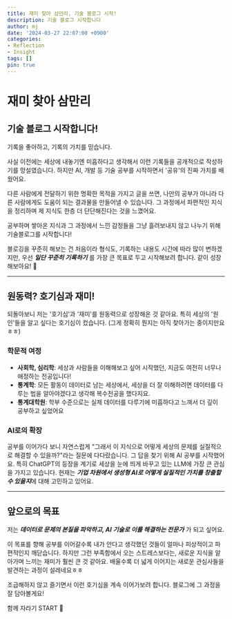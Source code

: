```yaml
---
title: 재미 찾아 삼만리, 기술 블로그 시작!
description: 기술 블로그 시작합니다
author: mj
date: '2024-03-27 22:07:00 +0900'
categories:
- Reflection
- Insight
tags: []
pin: true
---
```


# 재미 찾아 삼만리

## 기술 블로그 시작합니다!
기록을 좋아하고, 기록의 가치를 믿습니다. 

사실 이전에는 세상에 내놓기엔 미흡하다고 생각해서 이런 기록들을 공개적으로 작성하기를 망설였습니다. 하지만 AI, 개발 등 기술 공부를 시작하면서 '공유'의 진짜 가치를 배웠어요.

다른 사람에게 전달하기 위한 명확한 목적을 가지고 글을 쓰면, 나만의 공부가 아니라 다른 사람에게도 도움이 되는 결과물을 만들어낼 수 있습니다. 그 과정에서 파편적인 지식을 정리하며 제 지식도 한층 더 단단해진다는 것을 느꼈어요.

공부하며 쌓아온 지식과 그 과정에서 느낀 감정들을 그냥 흘려보내지 않고 나누기 위해 기술블로그를 시작합니다!

블로깅을 꾸준히 해보는 건 처음이라 형식도, 기록하는 내용도 시간에 따라 많이 변하겠지만, 우선 ***일단 꾸준히 기록하기*** 를 가장 큰 목표로 두고 시작해보려 합니다.
같이 성장해보아요! 🌱


---
## 원동력? 호기심과 재미!
되돌아보니 저는 '호기심'과 '재미'를 원동력으로 성장해온 것 같아요. 특히 세상의 '원인'들을 알고 싶다는 호기심이 컸습니다. (그게 정확히 뭔지는 아직 찾아가는 중이지만요 ㅎㅎ)

### 학문적 여정
- **사회학, 심리학**: 세상과 사람들을 이해해보고 싶어 시작했던, 지금도 여전히 너무나 애정하는 전공입니다!
- **통계학**: 모든 활동이 데이터로 남는 세상에서, 세상을 더 잘 이해하려면 데이터를 다루는 법을 알아야겠다고 생각해 복수전공을 했다지요.
- **통계대학원**: 학부 수준으로는 실제 데이터를 다루기에 미흡하다고 느껴서 더 깊이 공부하고 싶었어요

### AI로의 확장
공부를 이어가다 보니 자연스럽게 "그래서 이 지식으로 어떻게 세상의 문제를 실질적으로 해결할 수 있을까?"라는 질문에 다다랐습니다. 그 답을 찾기 위해 AI 공부를 시작했어요. 특히 ChatGPT의 등장을 계기로 세상을 눈에 띄게 바꾸고 있는 LLM에 가장 큰 관심을 가지고 있습니다. 현재는 ***기업 차원에서 생성형 AI로 어떻게 실질적인 가치를 창출할 수 있을지***에 대해 고민하고 있어요.


---
## 앞으로의 목표
저는 ***데이터로 문제의 본질을 파악하고, AI 기술로 이를 해결하는 전문가*** 가 되고 싶어요.

이 목표를 향해 공부를 이어갈수록 내가 안다고 생각했던 것들이 얼마나 피상적이고 파편적인지 깨닫습니다. 하지만 그런 부족함에서 오는 스트레스보다는, 새로운 지식을 알아가며 느끼는 재미가 훨씬 큰 것 같아요. 배울수록 더 넓게 이어지는 새로운 관심사들을 발견하는 과정이 설레네요ㅎㅎ

조급해하지 않고 즐기면서 이런 호기심을 계속 이어가보려 합니다. 블로그에 그 과정을 잘 담아볼게요!

함께 자라기 START 🚀
